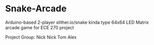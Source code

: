 # Snake-Arcade
Arduino-based 2-player slither.io/snake kinda type 64x64 LED Matrix arcade game
for ECE 270 project

Project Group:
Nick
Nick
Tom
Alex
